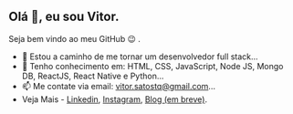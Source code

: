 ## Olá 👋, eu sou Vitor.
Seja bem vindo ao meu GitHub 😉 .

-  🦾  Estou a caminho de me tornar um desenvolvedor full stack...
- 💞️ Tenho conhecimento em: HTML, CSS, JavaScript, Node JS, Mongo DB, ReactJS, React Native e Python...
- 📫 Me contate via email: vitor.satostq@gmail.com...
- Veja Mais -  [Linkedin](https://www.linkedin.com/in/ivitorsantos/ "Linkedin"), [Instagram](https://www.instagram.com/ovitor.santos/ "Linkedin"), [Blog (em breve)]("").

